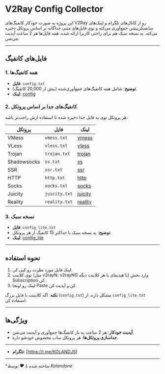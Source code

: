 # V2Ray Config Collector



این پروژه به صورت خودکار کانفیگ‌های V2Ray رو از کانال‌های تلگرام و لینک‌های سابسکریپشن جمع‌آوری می‌کنه و توی فایل‌های متنی جداگانه بر اساس پروتکل ذخیره می‌کنه. یه نسخه سبک هم برای راحتی کاربرا ارائه شده. همه فایل‌ها هر 2 ساعت آپدیت می‌شن.

---

## فایل‌های کانفیگ

### 1. همه کانفیگ‌ها
- **فایل**: `config.txt`
- **توضیح**: شامل همه کانفیگ‌های جمع‌آوری‌شده (بیش از 20,000 کانفیگ).
- **لینک**: [ config](https://raw.githubusercontent.com/Kolandone/v2raycollector/main/config.txt)

### 2. کانفیگ‌های جدا بر اساس پروتکل
هر پروتکل توی یه فایل جدا ذخیره شده تا استفاده ازش راحت‌تر باشه:

| پروتکل      | فایل          | لینک                                       |
|-------------|---------------|-------------------------------------------------|
| VMess       | `vmess.txt`   | [ vmess](https://raw.githubusercontent.com/Kolandone/v2raycollector/main/vmess.txt)   |
| VLess       | `vless.txt`   | [ vless](https://raw.githubusercontent.com/Kolandone/v2raycollector/main/vless.txt)   |
| Trojan      | `trojan.txt`  | [ trojan](https://raw.githubusercontent.com/Kolandone/v2raycollector/main/trojan.txt) |
| Shadowsocks | `ss.txt`      | [ ss](https://raw.githubusercontent.com/Kolandone/v2raycollector/main/ss.txt)       |
| SSR         | `ssr.txt`     | [ ssr](https://raw.githubusercontent.com/Kolandone/v2raycollector/main/ssr.txt)     |
| HTTP        | `http.txt`    | [ http](https://raw.githubusercontent.com/Kolandone/v2raycollector/main/http.txt)   |
| Socks       | `socks.txt`   | [ socks](https://raw.githubusercontent.com/Kolandone/v2raycollector/main/socks.txt) |
| Juicity     | `juicity.txt` | [ juicity](https://raw.githubusercontent.com/Kolandone/v2raycollector/main/juicity.txt) |
| Reality     | `reality.txt` | [ reality](https://raw.githubusercontent.com/Kolandone/v2raycollector/main/reality.txt) |

### 3. نسخه سبک
- **فایل**: `config_lite.txt`
- **توضیح**: یه نسخه سبک با حداکثر 15 کانفیگ از هر پروتکل.
- **لینک**: [config_lite](https://raw.githubusercontent.com/Kolandone/v2raycollector/main/config_lite.txt)

---

## نحوه استفاده
1. لینک فایل مورد نظرت رو کپی کن.
2. توی کلاینت (مثل v2rayN، v2rayNG یا هیدیفای یا هر کلاینت دیگه) وارد بخش Subscription کن.
3. لینک رو اونجا Paste کن و آپدیت کن.

**نکته**: اگه کلاینتت با فایل بزرگ (`config.txt`) مشکل داره، از `config_lite.txt` استفاده کن.

---

## ویژگی‌ها
- **آپدیت خودکار**: هر 2 ساعت یه بار کانفیگ‌ها جمع‌آوری و آپدیت می‌شن.
- **جداسازی پروتکل‌ها**: هر پروتکل ساب مخصوص خودشو داره.

---


- **تلگرام**: [https://t.me/KOLANDJS]  

---


**ساخته شده با ❤️ توسط Kolandone*
